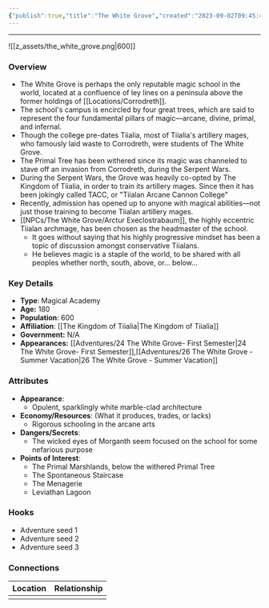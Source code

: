 ```yaml
---
{"publish":true,"title":"The White Grove","created":"2023-09-02T09:45:40.000-04:00","modified":"2025-10-03T15:48:55.154-04:00","published":"2025-10-03T15:48:55.154-04:00","cssclasses":"","Type":["Magical Academy"],"Age (years)":180,"Population":600,"Affiliation":["[[The Kingdom of Tiialia]]"],"Government":"N/A","Appearances":["[[24 The White Grove- First Semester]]","[[26 The White Grove - Summer Vacation]]"],"marker":{"mapName":"InteractiveMap","x":340,"y":275,"icon":"mdi:map-marker-outline","colour":"green"}}
---
```


---
![[z_assets/the_white_grove.png|600]]

### Overview
- The White Grove is perhaps the only reputable magic school in the world, located at a confluence of ley lines on a peninsula above the former holdings of [[Locations/Corrodreth]].
- The school's campus is encircled by four great trees, which are said to represent the four fundamental pillars of magic—arcane, divine, primal, and infernal. 
- Though the college pre-dates Tiialia, most of Tiialia's artillery mages, who famously laid waste to Corrodreth, were students of The White Grove.
- The Primal Tree has been withered since its magic was channeled to stave off an invasion from Corrodreth, during the Serpent Wars.
- During the Serpent Wars, the Grove was heavily co-opted by The Kingdom of Tiialia, in order to train its artillery mages. Since then it has been jokingly called TACC, or "Tiialan Arcane Cannon College"
- Recently, admission has opened up to anyone with magical abilities—not just those training to become Tiialan artillery mages.
- [[NPCs/The White Grove/Arctur Execlostrabaum]], the highly eccentric Tiialan archmage, has been chosen as the headmaster of the school.
	- It goes without saying that his highly progressive mindset has been a topic of discussion amongst conservative Tiialans.
	- He believes magic is a staple of the world, to be shared with all peoples whether north, south, above, or... below...

### Key Details
- **Type**: Magical Academy
- **Age:** 180
- **Population**: 600
- **Affiliation**: [[The Kingdom of Tiialia\|The Kingdom of Tiialia]]
- **Government:** N/A
- **Appearances:**  [[Adventures/24 The White Grove- First Semester\|24 The White Grove- First Semester]],[[Adventures/26 The White Grove - Summer Vacation\|26 The White Grove - Summer Vacation]]

### Attributes
- **Appearance**:
	- Opulent, sparklingly white marble-clad architecture
- **Economy/Resources**: (What it produces, trades, or lacks)
	- Rigorous schooling in the arcane arts
- **Dangers/Secrets**: 
	- The wicked eyes of Morganth seem focused on the school for some nefarious purpose
- **Points of Interest**: 
	- The Primal Marshlands, below the withered Primal Tree
	- The Spontaneous Staircase
	- The Menagerie
	- Leviathan Lagoon

### Hooks
- Adventure seed 1
- Adventure seed 2
- Adventure seed 3

### Connections
| Location | Relationship |
| -------- | ------------ |
|          |              |
